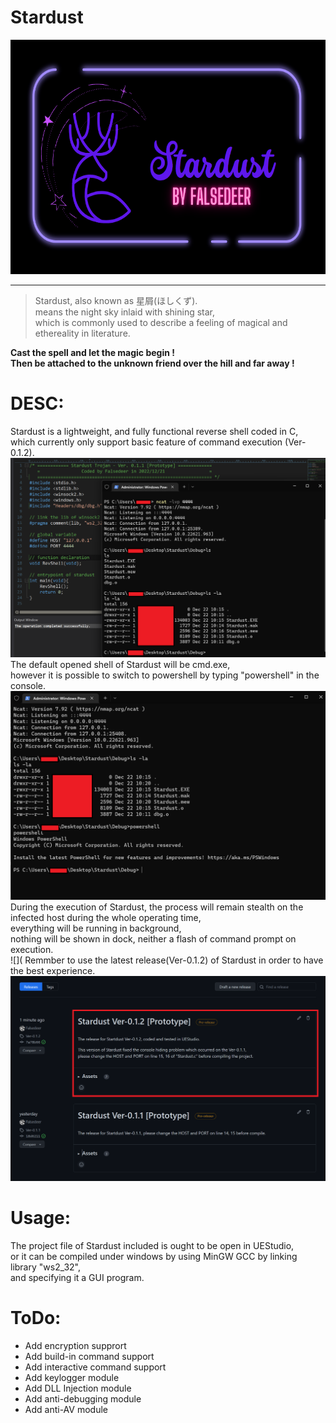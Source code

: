 # Stardust
<img src="https://raw.githubusercontent.com/Falsedeer/Stardust/main/Picture/banner.png" width="622" height="375"/>  

---  

> Stardust, also known as 星屑(ほしくず).  
> means the night sky inlaid with shining star,   
> which is commonly used to describe a feeling of magical and ethereality in literature.  

__Cast the spell and let the magic begin !__  
__Then be attached to the unknown friend over the hill and far away !__

# DESC:  
Stardust is a lightweight, and fully functional reverse shell coded in C,  
which currently only support basic feature of command execution (Ver-0.1.2).  
![](https://github.com/Falsedeer/Stardust/blob/main/Picture/2.png)
The default opened shell of Stardust will be cmd.exe,  
however it is possible to switch to powershell by typing "powershell" in the console.  
![](https://github.com/Falsedeer/Stardust/blob/main/Picture/3.png)
During the execution of Stardust, 
the process will remain stealth on the infected host during the whole operating time,  
everything will be running in background,  
nothing will be shown in dock, neither a flash of command prompt on execution.  
![](
Remmber to use the latest release(Ver-0.1.2) of Stardust in order to have the best experience.  
![](https://raw.githubusercontent.com/Falsedeer/Stardust/main/Picture/1.png)

# Usage:
The project file of Stardust included is ought to be open in UEStudio,  
or it can be compiled under windows by using MinGW GCC by linking library "ws2_32",  
and specifying it a GUI program. 

# ToDo:
- Add encryption supprort  
- Add build-in command support
- Add interactive command support
- Add keylogger module  
- Add DLL Injection module  
- Add anti-debugging module  
- Add anti-AV module  

